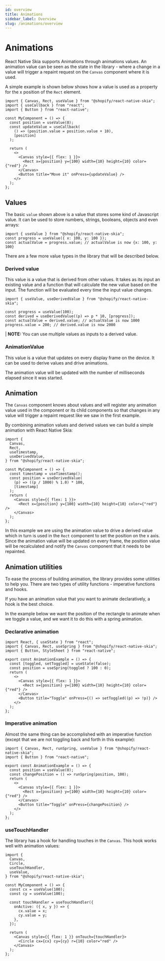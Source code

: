 ```yaml
---
id: overview
title: Animations
sidebar_label: Overview
slug: /animations/overview
---
```


# Animations

React Native Skia supports Animations through animations values. An animation value can be seen as the state in the library - where a change in a value will trigger a repaint request on the `Canvas` component where it is used.

A simple example is shown below shows how a value is used as a property for the x position of the `Rect` element.

```tsx twoslash
import { Canvas, Rect, useValue } from "@shopify/react-native-skia";
import { useCallback } from "react";
import { Button } from "react-native";

const MyComponent = () => {
  const position = useValue(0);
  const updateValue = useCallback(
    () => (position.value = position.value + 10),
    [position]
  );

  return (
    <>
      <Canvas style={{ flex: 1 }}>
        <Rect x={position} y={100} width={10} height={10} color={"red"} />
      </Canvas>
      <Button title="Move it" onPress={updateValue} />
    </>
  );
};
```

## Values

The basic `value` shown above is a value that stores some kind of Javascript value. It can be used to store numbers, strings, booleans, objects and even arrays:

```tsx twoslash
import { useValue } from "@shopify/react-native-skia";
const progress = useValue({ x: 100, y: 100 });
const actualValue = progress.value; // actualValue is now {x: 100, y: 100}
```

There are a few more value types in the library that will be described below.

### Derived value

This value is a value that is derived from other values. It takes as its input an existing
value and a function that will calculate the new value based on the input. The function will be evaluated every time the input value changes.

```tsx twoslash
import { useValue, useDerivedValue } from "@shopify/react-native-skia";

const progress = useValue(100);
const derived = useDerivedValue((p) => p * 10, [progress]);
const actualValue = derived.value; // actualValue is now 1000
progress.value = 200; // derived.value is now 2000
```

| **NOTE:** You can use multiple values as inputs to a derived value.

### AnimationValue

This value is a value that updates on every display frame on the device. It can be used to derive values and drive animations.

The animation value will be updated with the number of milliseconds elapsed since it was started.

## Animation

The `Canvas` component knows about values and will register any animation value used in the component or its child components so that changes in any value will trigger a repaint request like we saw in the first example.

By combining animation values and derived values we can build a simple animation with React Native Skia:

```tsx twoslash
import {
  Canvas,
  Rect,
  useTimestamp,
  useDerivedValue,
} from "@shopify/react-native-skia";

const MyComponent = () => {
  const timestamp = useTimestamp();
  const position = useDerivedValue(
    (p) => ((p / 1000) % 1.0) * 100,
    [timestamp]
  );
  return (
    <Canvas style={{ flex: 1 }}>
      <Rect x={position} y={100} width={10} height={10} color={"red"} />
    </Canvas>
  );
};
```

In this example we are using the animation value to drive a derived value which in turn is used in the `Rect` component to set the position on the x axis. Since the animation value will be updated on every frame, the position value will be recalculated and notify the `Canvas` component that it needs to be repainted.

## Animation utilities

To ease the process of building animation, the library provides some utilities to help you. There are two types of utility functions - imperative functions and hooks.

If you have an animation value that you want to animate declaratively, a hook is the best choice.

In the example below we want the position of the rectangle to animate when we toggle a value, and we want it to do this with a spring animation.

### Declarative animation

```tsx twoslash
import React, { useState } from "react";
import { Canvas, Rect, useSpring } from "@shopify/react-native-skia";
import { Button, StyleSheet } from "react-native";

export const AnimationExample = () => {
  const [toggled, setToggled] = useState(false);
  const position = useSpring(toggled ? 100 : 0);
  return (
    <>
      <Canvas style={{ flex: 1 }}>
        <Rect x={position} y={100} width={10} height={10} color={"red"} />
      </Canvas>
      <Button title="Toggle" onPress={() => setToggled((p) => !p)} />
    </>
  );
};
```

### Imperative animation

Almost the same thing can be accomplished with an imperative function (except that we are not toggling back and forth in this example):

```tsx twoslash
import { Canvas, Rect, runSpring, useValue } from "@shopify/react-native-skia";
import { Button } from "react-native";

export const AnimationExample = () => {
  const position = useValue(0);
  const changePosition = () => runSpring(position, 100);
  return (
    <>
      <Canvas style={{ flex: 1 }}>
        <Rect x={position} y={100} width={10} height={10} color={"red"} />
      </Canvas>
      <Button title="Toggle" onPress={changePosition} />
    </>
  );
};
```

### useTouchHandler

The library has a hook for handling touches in the `Canvas`. This hook works well with animation values:

```tsx twoslash
import {
  Canvas,
  Circle,
  useTouchHandler,
  useValue,
} from "@shopify/react-native-skia";

const MyComponent = () => {
  const cx = useValue(100);
  const cy = useValue(100);

  const touchHandler = useTouchHandler({
    onActive: ({ x, y }) => {
      cx.value = x;
      cy.value = y;
    },
  });

  return (
    <Canvas style={{ flex: 1 }} onTouch={touchHandler}>
      <Circle cx={cx} cy={cy} r={10} color="red" />
    </Canvas>
  );
};
```

